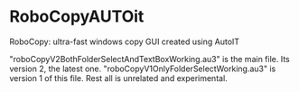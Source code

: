 # RoboCopyAUTOit
RoboCopy: ultra-fast windows copy GUI created using AutoIT 


"roboCopyV2BothFolderSelectAndTextBoxWorking.au3" is the main file. Its version 2, the latest one. 
"roboCopyV1OnlyFolderSelectWorking.au3" is version 1 of this file. 
Rest all is unrelated and experimental. 
